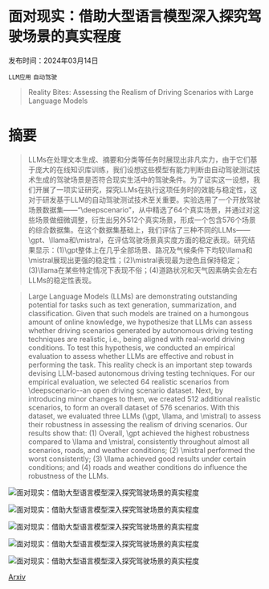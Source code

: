 # 面对现实：借助大型语言模型深入探究驾驶场景的真实程度

发布时间：2024年03月14日

`LLM应用` `自动驾驶`

> Reality Bites: Assessing the Realism of Driving Scenarios with Large Language Models

# 摘要

> LLMs在处理文本生成、摘要和分类等任务时展现出非凡实力，由于它们基于庞大的在线知识库训练，我们设想这些模型有能力判断由自动驾驶测试技术生成的驾驶场景是否符合现实生活中的驾驶条件。为了证实这一设想，我们开展了一项实证研究，探究LLMs在执行这项任务时的效能与稳定性，这对于研发基于LLM的自动驾驶测试技术至关重要。实验选用了一个开放驾驶场景数据集——“\deepscenario”，从中精选了64个真实场景，并通过对这些场景做细微调整，衍生出另外512个真实场景，形成一个包含576个场景的综合数据集。在这个数据集基础上，我们评估了三种不同的LLMs——\gpt、\llama和\mistral，在评估驾驶场景真实度方面的稳定表现。研究结果显示：(1)\gpt整体上在几乎全部场景、路况及气候条件下均较\llama和\mistral展现出更强的稳定性；(2)\mistral表现最为逊色且保持稳定；(3)\llama在某些特定情况下表现不俗；(4)道路状况和天气因素确实会左右LLMs的稳定性表现。

> Large Language Models (LLMs) are demonstrating outstanding potential for tasks such as text generation, summarization, and classification. Given that such models are trained on a humongous amount of online knowledge, we hypothesize that LLMs can assess whether driving scenarios generated by autonomous driving testing techniques are realistic, i.e., being aligned with real-world driving conditions. To test this hypothesis, we conducted an empirical evaluation to assess whether LLMs are effective and robust in performing the task. This reality check is an important step towards devising LLM-based autonomous driving testing techniques. For our empirical evaluation, we selected 64 realistic scenarios from \deepscenario--an open driving scenario dataset. Next, by introducing minor changes to them, we created 512 additional realistic scenarios, to form an overall dataset of 576 scenarios. With this dataset, we evaluated three LLMs (\gpt, \llama, and \mistral) to assess their robustness in assessing the realism of driving scenarios. Our results show that: (1) Overall, \gpt achieved the highest robustness compared to \llama and \mistral, consistently throughout almost all scenarios, roads, and weather conditions; (2) \mistral performed the worst consistently; (3) \llama achieved good results under certain conditions; and (4) roads and weather conditions do influence the robustness of the LLMs.

![面对现实：借助大型语言模型深入探究驾驶场景的真实程度](../../../paper_images/2403.09906/x1.png)

![面对现实：借助大型语言模型深入探究驾驶场景的真实程度](../../../paper_images/2403.09906/x2.png)

![面对现实：借助大型语言模型深入探究驾驶场景的真实程度](../../../paper_images/2403.09906/x3.png)

![面对现实：借助大型语言模型深入探究驾驶场景的真实程度](../../../paper_images/2403.09906/x4.png)

![面对现实：借助大型语言模型深入探究驾驶场景的真实程度](../../../paper_images/2403.09906/x5.png)

[Arxiv](https://arxiv.org/abs/2403.09906)